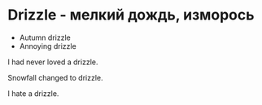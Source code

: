 # Drizzle - мелкий дождь, изморось

- Autumn drizzle
- Annoying drizzle

I had never loved a drizzle.

Snowfall changed to drizzle.

I hate a drizzle.
